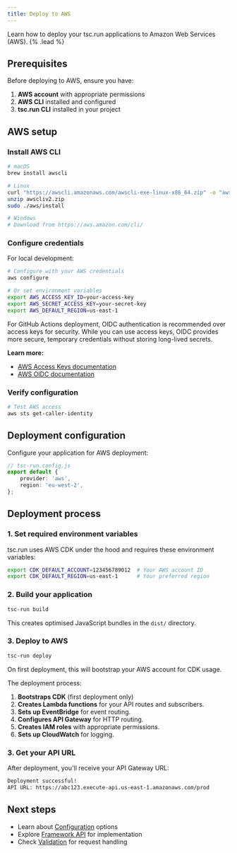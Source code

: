 ```yaml
---
title: Deploy to AWS
---
```


Learn how to deploy your tsc.run applications to Amazon Web Services (AWS). {% .lead %}

## Prerequisites

Before deploying to AWS, ensure you have:

1. **AWS account** with appropriate permissions
2. **AWS CLI** installed and configured
3. **tsc.run CLI** installed in your project

## AWS setup

### Install AWS CLI

```bash
# macOS
brew install awscli

# Linux
curl "https://awscli.amazonaws.com/awscli-exe-linux-x86_64.zip" -o "awscliv2.zip"
unzip awscliv2.zip
sudo ./aws/install

# Windows
# Download from https://aws.amazon.com/cli/
```

### Configure credentials

For local development:

```bash
# Configure with your AWS credentials
aws configure

# Or set environment variables
export AWS_ACCESS_KEY_ID=your-access-key
export AWS_SECRET_ACCESS_KEY=your-secret-key
export AWS_DEFAULT_REGION=us-east-1
```

For GitHub Actions deployment, OIDC authentication is recommended over access keys for security. While you can use
access keys, OIDC provides more secure, temporary credentials without storing long-lived secrets.

**Learn more:**

- [AWS Access Keys documentation](https://docs.aws.amazon.com/IAM/latest/UserGuide/id_credentials_access-keys.html)
- [AWS OIDC documentation](https://docs.aws.amazon.com/IAM/latest/UserGuide/id_roles_providers_create_oidc.html)

### Verify configuration

```bash
# Test AWS access
aws sts get-caller-identity
```

## Deployment configuration

Configure your application for AWS deployment:

```typescript
// tsc-run.config.js
export default {
    provider: 'aws',
    region: 'eu-west-2',
};
```

## Deployment process

### 1. Set required environment variables

tsc.run uses AWS CDK under the hood and requires these environment variables:

```bash
export CDK_DEFAULT_ACCOUNT=123456789012  # Your AWS account ID
export CDK_DEFAULT_REGION=us-east-1      # Your preferred region
```

### 2. Build your application

```bash
tsc-run build
```

This creates optimised JavaScript bundles in the `dist/` directory.

### 3. Deploy to AWS

```bash
tsc-run deploy
```

On first deployment, this will bootstrap your AWS account for CDK usage.

The deployment process:

1. **Bootstraps CDK** (first deployment only)
2. **Creates Lambda functions** for your API routes and subscribers.
3. **Sets up EventBridge** for event routing.
4. **Configures API Gateway** for HTTP routing.
5. **Creates IAM roles** with appropriate permissions.
6. **Sets up CloudWatch** for logging.

### 3. Get your API URL

After deployment, you'll receive your API Gateway URL:

```bash
Deployment successful!
API URL: https://abc123.execute-api.us-east-1.amazonaws.com/prod
```

## Next steps

- Learn about [Configuration](/docs/configuration) options
- Explore [Framework API](/docs/http) for implementation
- Check [Validation](/docs/validation) for request handling